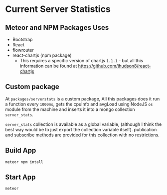 # Current Server Statistics

## Meteor and NPM Packages Uses
 - Bootstrap
 - React
 - flowrouter
 - react-chartjs (npm package)
    - This requires a specific version of chartjs `1.1.1` - but all this
    information can be found at https://github.com/jhudson8/react-chartjs

## Custom package
At `packages/serverstats` is a custom package, All this packages does it run a
function every `1000ms`, gets the cpuInfo and avgLoad using NodeJS `os` module
from the machine and inserts it into a mongo collection `server_stats`.

`server_stats` collection is available as a global variable, (although I think
  the best way would be to just export the collection variable itself).
  publication and subscribe methods are provided for this collection with no
  restrictions.

## Build App
`meteor npm intall`

## Start App
`meteor`
